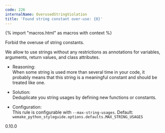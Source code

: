 ```yaml
---
code: 226
internalName: OverusedStringViolation
title: 'Found string constant over-use: {0}'
---
```


{% import "macros.html" as macros with context %}

Forbid the overuse of string constants.

We allow to use strings without any restrictions as annotations for
variables, arguments, return values, and class attributes.

  - Reasoning:  
    When some string is used more than several time in your code, it
    probably means that this string is a meaningful constant and should
    be treated like one.

  - Solution:  
    Deduplicate you string usages by defining new functions or
    constants.

  - Configuration:  
    This rule is configurable with `--max-string-usages`. Default:
    `wemake_python_styleguide.options.defaults.MAX_STRING_USAGES`

<div class="versionadded">

0.10.0

</div>